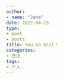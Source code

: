 ```yaml
---
author:
- name: "Jane"
date: 2022-04-15
type:
- post
- posts
title: You Go Girl！
categories:
- 日记
tags:
- 个人 
--- 
```


